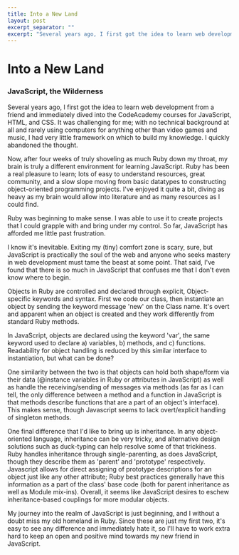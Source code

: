 ```yaml
---
title: Into a New Land
layout: post
excerpt_separator: ""
excerpt: "Several years ago, I first got the idea to learn web development from a friend and immediately dived into the CodeAcademy courses for JavaScript, HTML, and CSS. It was challenging for me; with no technical background at all and rarely using computers for anything other than video games and music, I had very little framework on which to build my knowledge. I quickly abandoned the thought."
---
```

# Into a New Land
### JavaScript, the Wilderness

Several years ago, I first got the idea to learn web development from a friend and immediately dived into the CodeAcademy courses for JavaScript, HTML, and CSS. It was challenging for me; with no technical background at all and rarely using computers for anything other than video games and music, I had very little framework on which to build my knowledge. I quickly abandoned the thought.

Now, after four weeks of truly shoveling as much Ruby down my throat, my brain is truly a different environment for learning JavaScript. Ruby has been a real pleasure to learn; lots of easy to understand resources, great community, and a slow slope moving from basic datatypes to constructing object-oriented programming projects. I've enjoyed it quite a bit, diving as heavy as my brain would allow into literature and as many resources as I could find.

Ruby was beginning to make sense. I was able to use it to create projects that I could grapple with and bring under my control. So far, JavaScript has afforded me little past frustration.

I know it's inevitable. Exiting my (tiny) comfort zone is scary, sure, but JavaScript is practically the soul of the web and anyone who seeks mastery in web development must tame the beast at some point. That said, I've found that there is so much in JavaScript that confuses me that I don't even know where to begin.

Objects in Ruby are controlled and declared through explicit, Object-specific keywords and syntax. First we code our class, then instantiate an object by sending the keyword message 'new' on the Class name. It's overt and apparent when an object is created and they work differently from standard Ruby methods.

In JavaScript, objects are declared using the keyword 'var', the same keyword used to declare a) variables, b) methods, and c) functions. Readability for object handling is reduced by this similar interface to instantiation, but what can be done?

One similarity between the two is that objects can hold both shape/form via their data (@instance variables in Ruby or attributes in JavaScript) as well as handle the receiving/sending of messages via methods (as far as I can tell, the only difference between a method and a function in JavaScript is that methods describe functions that are a part of an object's interface). This makes sense, though Javascript seems to lack overt/explicit handling of singleton methods.

One final difference that I'd like to bring up is inheritance. In any object-oriented language, inheritance can be very tricky, and alternative design solutions such as duck-typing can help resolve some of that trickiness. Ruby handles inheritance through single-parenting, as does JavaScript, though they describe them as 'parent' and 'prototype' respectively. Javascript allows for direct assigning of prototype descriptions for an object just like any other attribute; Ruby best practices generally have this information as a part of the class' base code (both for parent inheritance as well as Module mix-ins). Overall, it seems like JavaScript desires to eschew inheritance-based couplings for more modular objects.

My journey into the realm of JavaScript is just beginning, and I without a doubt miss my old homeland in Ruby. Since these are just my first two, it's easy to see any difference and immediately hate it, so I'll have to work extra hard to keep an open and positive mind towards my new friend in JavaScript.